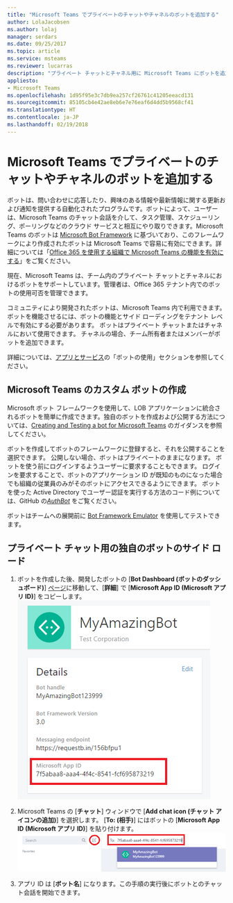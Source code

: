```yaml
---
title: "Microsoft Teams でプライベートのチャットやチャネルのボットを追加する"
author: LolaJacobsen
ms.author: lolaj
manager: serdars
ms.date: 09/25/2017
ms.topic: article
ms.service: msteams
ms.reviewer: lucarras
description: "プライベート チャットとチャネル用に Microsoft Teams にボットを追加する方法、カスタム ボットを作成する方法、プライベート チャット用に独自のボットをサイド ロードする方法について紹介します。"
appliesto:
- Microsoft Teams
ms.openlocfilehash: 1d95f95e3c7db9ea257cf26761c41205eeacd131
ms.sourcegitcommit: 85105cb4e42ae8eb6e7e76eaf6d4dd5b9568cf41
ms.translationtype: HT
ms.contentlocale: ja-JP
ms.lasthandoff: 02/19/2018
---
```

<a name="add-bots-for-private-chats-and-channels-in-microsoft-teams"></a>Microsoft Teams でプライベートのチャットやチャネルのボットを追加する
==========================================================

ボットは、問い合わせに応答したり、興味のある情報や最新情報に関する更新および通知を提供する自動化されたプログラムです。ボットによって、ユーザーは、Microsoft Teams のチャット会話を介して、タスク管理、スケジューリング、ポーリングなどのクラウド サービスと相互にやり取りできます。Microsoft Teams のボットは [Microsoft Bot Framework](https://go.microsoft.com/fwlink/?linkid=854370) に基づいており、このフレームワークにより作成されたボットは Microsoft Teams で容易に有効にできます。詳細については「[Office 365 を使用する組織で Microsoft Teams の機能を有効にする](enable-features-office-365.md)」をご覧ください。

現在、Microsoft Teams は、チーム内のプライベート チャットとチャネルにおけるボットをサポートしています。管理者は、Office 365 テナント内でのボットの使用可否を管理できます。<span id="_T-Bot" class="anchor"></span>

コミュニティにより開発されたボットは、Microsoft Teams 内で利用できます。 ボットを機能させるには、ボットの機能とサイド ローディングをテナント レベルで有効にする必要があります。 ボットはプライベート チャットまたはチャネルにおいて使用できます。 チャネルの場合、チーム所有者またはメンバーがボットを追加できます。

詳細については、[アプリとサービス](https://support.office.com/article/Apps-and-services-cc1fba57-9900-4634-8306-2360a40c665b)の「ボットの使用」セクションを参照してください。 




<a name="create-custom-bots-for-microsoft-teams"></a>Microsoft Teams のカスタム ボットの作成
--------------------------------------

Microsoft ボット フレームワークを使用して、LOB アプリケーションに統合されるボットを簡単に作成できます。独自のボットを作成および公開する方法については、[Creating and Testing a bot for Microsoft Teams](https://go.microsoft.com/fwlink/?linkid=854371) のガイダンスを参照してください。

ボットを作成してボットのフレームワークに登録すると、それを公開することを選択できます。 公開しない場合、ボットはプライベートのままになります。 ボットを使う前にログインするようユーザーに要求することもできます。 ログインを要求することで、ボットのアプリケーション ID が既知のものになった場合でも組織の従業員のみがそのボットにアクセスできるようにできます。 ボットを使った Active Directory でユーザー認証を実行する方法のコード例については、GitHub の[*AuthBot*](https://go.microsoft.com/fwlink/?linkid=854372) をご覧ください。

ボットはチームへの展開前に [Bot Framework Emulator](https://go.microsoft.com/fwlink/?linkid=854373) を使用してテストできます。

<a name="side-load-your-own-bot-for-private-chat"></a>プライベート チャット用の独自のボットのサイド ロード
---------------------------------------

1.  ボットを作成した後、開発したボットの [**Bot Dashboard (ボットのダッシュボード)**] [ページ](https://go.microsoft.com/fwlink/?linkid=854374)に移動して、[**詳細**] で [**Microsoft App ID (Microsoft アプリ ID)**] をコピーします。![[Microsoft App ID (Microsoft アプリ ID)] が強調表示された状態のボットの詳細ページのスクリーンショット。](media/Add_bots_for_private_chats_and_channels_in_Microsoft_Teams_image5.png) 



2.  Microsoft Teams の [**チャット**] ウィンドウで [**Add chat icon (チャット アイコンの追加)**] を選択します。 [**To: (相手)**] にはボットの [**Microsoft App ID (Microsoft アプリ ID)**] を貼り付けます。 ![チャットを追加するアイコンと、[Microsoft App ID (Microsoft アプリ ID)] が強調表示された [To (相手)] 行が含まれているチャット ウィンドウのスクリーンショット。](media/Add_bots_for_private_chats_and_channels_in_Microsoft_Teams_image6.png)



3.  アプリ ID は [**ボット名**] になります。この手順の実行後にボットとのチャット会話を開始できます。
